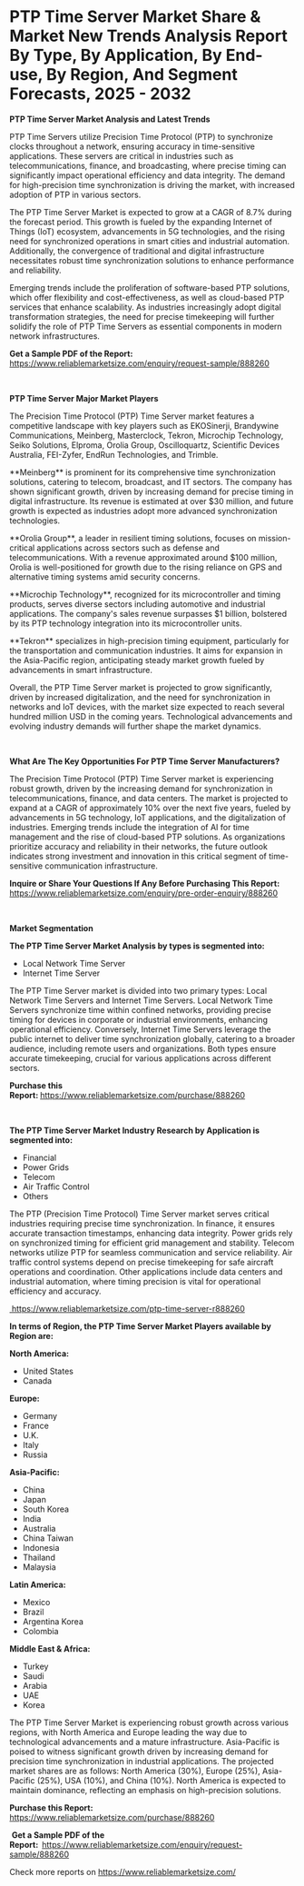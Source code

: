 <p><h1>PTP Time Server Market Share & Market New Trends Analysis Report By Type, By Application, By End-use, By Region, And Segment Forecasts, 2025 - 2032</h1></p><p><strong>PTP Time Server Market Analysis and Latest Trends</strong></p>
<p><p>PTP Time Servers utilize Precision Time Protocol (PTP) to synchronize clocks throughout a network, ensuring accuracy in time-sensitive applications. These servers are critical in industries such as telecommunications, finance, and broadcasting, where precise timing can significantly impact operational efficiency and data integrity. The demand for high-precision time synchronization is driving the market, with increased adoption of PTP in various sectors.</p><p>The PTP Time Server Market is expected to grow at a CAGR of 8.7% during the forecast period. This growth is fueled by the expanding Internet of Things (IoT) ecosystem, advancements in 5G technologies, and the rising need for synchronized operations in smart cities and industrial automation. Additionally, the convergence of traditional and digital infrastructure necessitates robust time synchronization solutions to enhance performance and reliability.</p><p>Emerging trends include the proliferation of software-based PTP solutions, which offer flexibility and cost-effectiveness, as well as cloud-based PTP services that enhance scalability. As industries increasingly adopt digital transformation strategies, the need for precise timekeeping will further solidify the role of PTP Time Servers as essential components in modern network infrastructures.</p></p>
<p><strong>Get a Sample PDF of the Report:&nbsp;</strong> <a href="https://www.reliablemarketsize.com/enquiry/request-sample/888260?utm_campaign=2005&utm_medium=2&utm_source=Github&utm_content=ia&utm_term=21022025&utm_id=ptp-time-server">https://www.reliablemarketsize.com/enquiry/request-sample/888260</a></p>
<p>&nbsp;</p>
<p><strong>PTP Time Server Major Market Players</strong></p>
<p><p>The Precision Time Protocol (PTP) Time Server market features a competitive landscape with key players such as EKOSinerji, Brandywine Communications, Meinberg, Masterclock, Tekron, Microchip Technology, Seiko Solutions, Elproma, Orolia Group, Oscilloquartz, Scientific Devices Australia, FEI-Zyfer, EndRun Technologies, and Trimble.</p><p>**Meinberg** is prominent for its comprehensive time synchronization solutions, catering to telecom, broadcast, and IT sectors. The company has shown significant growth, driven by increasing demand for precise timing in digital infrastructure. Its revenue is estimated at over $30 million, and future growth is expected as industries adopt more advanced synchronization technologies.</p><p>**Orolia Group**, a leader in resilient timing solutions, focuses on mission-critical applications across sectors such as defense and telecommunications. With a revenue approximated around $100 million, Orolia is well-positioned for growth due to the rising reliance on GPS and alternative timing systems amid security concerns.</p><p>**Microchip Technology**, recognized for its microcontroller and timing products, serves diverse sectors including automotive and industrial applications. The company's sales revenue surpasses $1 billion, bolstered by its PTP technology integration into its microcontroller units.</p><p>**Tekron** specializes in high-precision timing equipment, particularly for the transportation and communication industries. It aims for expansion in the Asia-Pacific region, anticipating steady market growth fueled by advancements in smart infrastructure.</p><p>Overall, the PTP Time Server market is projected to grow significantly, driven by increased digitalization, and the need for synchronization in networks and IoT devices, with the market size expected to reach several hundred million USD in the coming years. Technological advancements and evolving industry demands will further shape the market dynamics.</p></p>
<p>&nbsp;</p>
<p><strong>What Are The Key Opportunities For PTP Time Server Manufacturers?</strong></p>
<p><p>The Precision Time Protocol (PTP) Time Server market is experiencing robust growth, driven by the increasing demand for synchronization in telecommunications, finance, and data centers. The market is projected to expand at a CAGR of approximately 10% over the next five years, fueled by advancements in 5G technology, IoT applications, and the digitalization of industries. Emerging trends include the integration of AI for time management and the rise of cloud-based PTP solutions. As organizations prioritize accuracy and reliability in their networks, the future outlook indicates strong investment and innovation in this critical segment of time-sensitive communication infrastructure.</p></p>
<p><strong>Inquire or Share Your Questions If Any Before Purchasing This Report:</strong> <a href="https://www.reliablemarketsize.com/enquiry/pre-order-enquiry/888260?utm_campaign=2005&utm_medium=2&utm_source=Github&utm_content=ia&utm_term=21022025&utm_id=ptp-time-server">https://www.reliablemarketsize.com/enquiry/pre-order-enquiry/888260</a></p>
<p>&nbsp;</p>
<p><strong>Market Segmentation</strong></p>
<p><strong>The PTP Time Server Market Analysis by types is segmented into:</strong></p>
<p><ul><li>Local Network Time Server</li><li>Internet Time Server</li></ul></p>
<p><p>The PTP Time Server market is divided into two primary types: Local Network Time Servers and Internet Time Servers. Local Network Time Servers synchronize time within confined networks, providing precise timing for devices in corporate or industrial environments, enhancing operational efficiency. Conversely, Internet Time Servers leverage the public internet to deliver time synchronization globally, catering to a broader audience, including remote users and organizations. Both types ensure accurate timekeeping, crucial for various applications across different sectors.</p></p>
<p><strong>Purchase this Report:&nbsp;</strong><a href="https://www.reliablemarketsize.com/purchase/888260?utm_campaign=2005&utm_medium=2&utm_source=Github&utm_content=ia&utm_term=21022025&utm_id=ptp-time-server">https://www.reliablemarketsize.com/purchase/888260</a></p>
<p>&nbsp;</p>
<p><strong>The PTP Time Server Market Industry Research by Application is segmented into:</strong></p>
<p><ul><li>Financial</li><li>Power Grids</li><li>Telecom</li><li>Air Traffic Control</li><li>Others</li></ul></p>
<p><p>The PTP (Precision Time Protocol) Time Server market serves critical industries requiring precise time synchronization. In finance, it ensures accurate transaction timestamps, enhancing data integrity. Power grids rely on synchronized timing for efficient grid management and stability. Telecom networks utilize PTP for seamless communication and service reliability. Air traffic control systems depend on precise timekeeping for safe aircraft operations and coordination. Other applications include data centers and industrial automation, where timing precision is vital for operational efficiency and accuracy.</p></p>
<p><a href="https://www.reliablemarketsize.com/ptp-time-server-r888260?utm_campaign=2005&utm_medium=2&utm_source=Github&utm_content=ia&utm_term=21022025&utm_id=ptp-time-server">&nbsp;https://www.reliablemarketsize.com/ptp-time-server-r888260</a></p>
<p><strong>In terms of Region, the PTP Time Server Market Players available by Region are:</strong></p>
<p>
    <p> <strong> North America: </strong>
        <ul>
            <li>United States</li>
            <li>Canada</li>
        </ul>
        </p> 
    <p> <strong> Europe: </strong>
        <ul>
            <li>Germany</li>
            <li>France</li>
            <li>U.K.</li>
            <li>Italy</li>
            <li>Russia</li>
        </ul>
        </p> 
    <p> <strong> Asia-Pacific: </strong>
        <ul>
            <li>China</li>
            <li>Japan</li>
            <li>South Korea</li>
            <li>India</li>
            <li>Australia</li>
            <li>China Taiwan</li>
            <li>Indonesia</li>
            <li>Thailand</li>
            <li>Malaysia</li>
        </ul>
        </p> 
    <p> <strong> Latin America: </strong>
        <ul>
            <li>Mexico</li>
            <li>Brazil</li>
            <li>Argentina Korea</li>
            <li>Colombia</li>
        </ul>
        </p> 
    <p> <strong> Middle East & Africa: </strong>
        <ul>
            <li>Turkey</li>
            <li>Saudi</li>
            <li>Arabia</li>
            <li>UAE</li>
            <li>Korea</li>
        </ul>
    </p>
    </p>
<p><p>The PTP Time Server Market is experiencing robust growth across various regions, with North America and Europe leading the way due to technological advancements and a mature infrastructure. Asia-Pacific is poised to witness significant growth driven by increasing demand for precision time synchronization in industrial applications. The projected market shares are as follows: North America (30%), Europe (25%), Asia-Pacific (25%), USA (10%), and China (10%). North America is expected to maintain dominance, reflecting an emphasis on high-precision solutions.</p></p>
<p><strong>Purchase this Report: </strong><a href="https://www.reliablemarketsize.com/purchase/888260?utm_campaign=2005&utm_medium=2&utm_source=Github&utm_content=ia&utm_term=21022025&utm_id=ptp-time-server">https://www.reliablemarketsize.com/purchase/888260</a></p>
<p>&nbsp;<strong>Get a Sample PDF of the Report:&nbsp;&nbsp;</strong><a href="https://www.reliablemarketsize.com/enquiry/request-sample/888260?utm_campaign=2005&utm_medium=2&utm_source=Github&utm_content=ia&utm_term=21022025&utm_id=ptp-time-server">https://www.reliablemarketsize.com/enquiry/request-sample/888260</a></p>
<p><strong></strong></p>
<p>Check more reports on <a href="https://www.reliablemarketsize.com/?utm_campaign=2005&utm_medium=2&utm_source=Github&utm_content=ia&utm_term=21022025&utm_id=ptp-time-server">https://www.reliablemarketsize.com/</a></p>